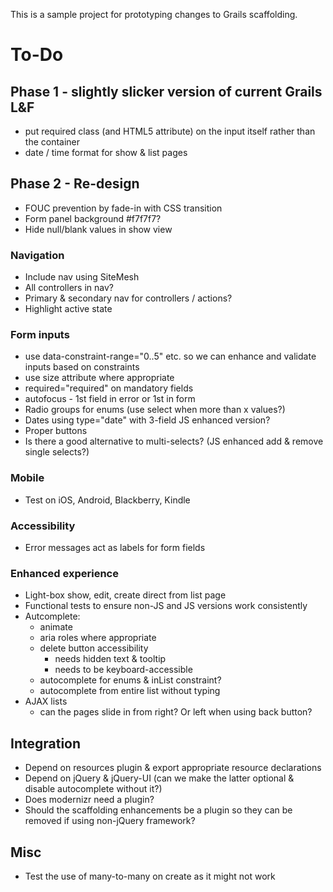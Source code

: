 This is a sample project for prototyping changes to Grails scaffolding.

# To-Do

## Phase 1 - slightly slicker version of current Grails L&F

 * put required class (and HTML5 attribute) on the input itself rather than the container
 * date / time format for show & list pages

## Phase 2 - Re-design

 * FOUC prevention by fade-in with CSS transition
 * Form panel background #f7f7f7?
 * Hide null/blank values in show view

### Navigation

 * Include nav using SiteMesh
 * All controllers in nav?
 * Primary & secondary nav for controllers / actions?
 * Highlight active state

### Form inputs

 * use data-constraint-range="0..5" etc. so we can enhance and validate inputs based on constraints
 * use size attribute where appropriate
 * required="required" on mandatory fields
 * autofocus - 1st field in error or 1st in form
 * Radio groups for enums (use select when more than x values?)
 * Dates using type="date" with 3-field JS enhanced version?
 * Proper buttons
 * Is there a good alternative to multi-selects? (JS enhanced add & remove single selects?)

### Mobile

 * Test on iOS, Android, Blackberry, Kindle

### Accessibility

 * Error messages act as labels for form fields

### Enhanced experience

 * Light-box show, edit, create direct from list page
 * Functional tests to ensure non-JS and JS versions work consistently
 * Autcomplete:
    * animate
    * aria roles where appropriate
    * delete button accessibility
       * needs hidden text & tooltip
       * needs to be keyboard-accessible
    * autocomplete for enums & inList constraint?
    * autocomplete from entire list without typing
 * AJAX lists
    * can the pages slide in from right? Or left when using back button?

## Integration

 * Depend on resources plugin & export appropriate resource declarations
 * Depend on jQuery & jQuery-UI (can we make the latter optional & disable autocomplete without it?)
 * Does modernizr need a plugin?
 * Should the scaffolding enhancements be a plugin so they can be removed if using non-jQuery framework?

## Misc

 * Test the use of many-to-many on create as it might not work
